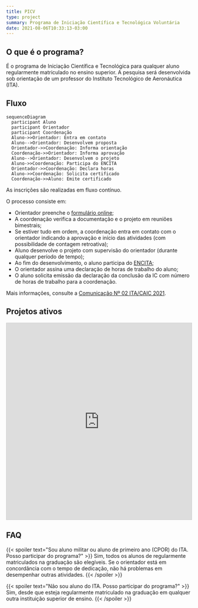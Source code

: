 ```yaml
---
title: PICV
type: project
summary: Programa de Iniciação Científica e Tecnológica Voluntária
date: 2021-08-06T10:33:13-03:00
---
```


## O que é o programa?

É o programa de Iniciação Científica e Tecnológica para qualquer aluno
regularmente matriculado no ensino superior.  A pesquisa será desenvolvida sob
orientação de um professor do Instituto Tecnológico de Aeronáutica (ITA).

## Fluxo

```mermaid
sequenceDiagram
  participant Aluno
  participant Orientador
  participant Coordenação
  Aluno->>Orientador: Entra em contato
  Aluno-->Orientador: Desenvolvem proposta
  Orientador->>Coordenação: Informa orientação
  Coordenação->>Orientador: Informa aprovação
  Aluno-->Orientador: Desenvolvem o projeto
  Aluno->>Coordenação: Participa do ENCITA
  Orientador->>Coordenação: Declara horas
  Aluno->>Coordenação: Solicita certificado
  Coordenação->>Aluno: Emite certificado
```

As inscrições são realizadas em fluxo contínuo.

O processo consiste em:

- Orientador preenche o [formulário online](https://airtable.com/shrJ4ZII0eNNZB4n3);
- A coordenação verifica a documentação e o projeto em reuniões bimestrais;
- Se estiver tudo em ordem, a coordenação entra em contato com o orientador
  indicando a aprovação e início das atividades (com possibilidade de contagem
  retroativa);
- Aluno desenvolve o projeto com supervisão do orientador (durante qualquer
  período de tempo);
- Ao fim do desenvolvimento, o aluno participa do [ENCITA](/evento);
- O orientador assina uma declaração de horas de trabalho do aluno;
- O aluno solicita emissão da declaração da conclusão da IC com número de horas de
  trabalho para a coordenação.

Mais informações, consulte a [Comunicação Nº 02 ITA/CAIC 2021](/documentos/atas/2021-02.pdf).

## Projetos ativos

<iframe class="airtable-embed" src="https://airtable.com/embed/shrxpwtveorf0LsBF?backgroundColor=orange&layout=card" frameborder="0" onmousewheel="" width="100%" height="533" style="background: transparent; border: 1px solid #ccc;"></iframe>

## FAQ

{{< spoiler text="Sou aluno militar ou aluno de primeiro ano (CPOR) do ITA. Posso participar do programa?" >}}
  Sim, todos os alunos de regularmente matriculados na graduação são elegíveis.
  Se o orientador está em concordância com o tempo de dedicação, não há
  problemas em desempenhar outras atividades.
{{< /spoiler >}}

{{< spoiler text="Não sou aluno do ITA. Posso participar do programa?" >}}
  Sim, desde que esteja regularmente matriculado na graduação em qualquer outra instituição superior de ensino.
{{< /spoiler >}}
